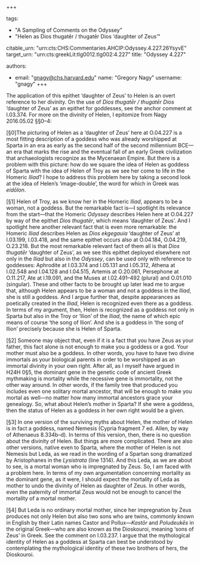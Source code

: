 +++

tags:
- "A Sampling of Comments on the Odyssey"
- "Helen as Dios thugatēr / thugatēr Dios ‘daughter of Zeus’"

citable_urn: "urn:cts:CHS:Commentaries.AHCIP:Odyssey.4.227.26YsyvE"
target_urn: "urn:cts:greekLit:tlg0012.tlg002:4.227"
title: "Odyssey 4.227"

authors:
- email: "gnagy@chs.harvard.edu"
  name: "Gregory Nagy"
  username: "gnagy"
+++

<p>The application of this epithet ‘daughter of Zeus’ to Helen is an overt reference to her divinity. On the use of <em>Dios thugatēr / thugatēr Dios</em> ‘daughter of Zeus’ as an epithet for goddesses, see the anchor comment at I.03.374. For more on the divinity of Helen, I epitomize from Nagy 2016.05.02 §§0–4: </p><p>[§0]The picturing of Helen as a ‘daughter of Zeus’ here at O.04.227 is a most fitting description of a goddess who was already worshipped at Sparta in an era as early as the second half of the second millennium BCE—an era that marks the rise and the eventual fall of an early Greek civilization that archaeologists recognize as the Mycenaean Empire. But there is a problem with this picture: how do we square the idea of Helen as goddess of Sparta with the idea of Helen of Troy as we see her come to life in the Homeric <em>Iliad</em>? I hope to address this problem here by taking a second look at the idea of Helen’s ‘image-double’, the word for which in Greek was <em>eidōlon</em>. </p><p>[§1] Helen of Troy, as we know her in the Homeric <em>Iliad</em>, appears to be a woman, not a goddess. But the remarkable fact is—I spotlight its relevance from the start—that the Homeric <em>Odyssey</em> describes Helen here at O.04.227 by way of the epithet <em>Dios thugatēr</em>, which means ‘daughter of Zeus’. And I spotlight here another relevant fact that is even more remarkable: the Homeric <em>Iliad</em> describes Helen as <em>Dios ekgegauia</em> ‘daughter of Zeus’ at I.03.199, I.03.418, and the same epithet occurs also at O.04.184, O.04.219, O.23.218. But the most remarkable relevant fact of them all is that <em>Dios thugatēr</em> ‘daughter of Zeus’, as we see this epithet deployed elsewhere not only in the <em>Iliad</em> but also in the <em>Odyssey</em>, can be used only with reference to goddesses: Aphrodite at I.03.374 and I.05.131 and I.05.312, Athena at I.02.548 and I.04.128 and I.04.515, Artemis at O.20.061, Persephone at O.11.217, Ate at I.19.091, and the Muses at I.02.491–492 (plural) and O.01.010 (singular). These and other facts to be brought up later lead me to argue that, although Helen appears to be a woman and not a goddess in the <em>Iliad</em>, she is still a goddess. And I argue further that, despite appearances as poetically created in the <em>Iliad</em>, Helen is recognized even there as a goddess. In terms of my argument, then, Helen is recognized as a goddess not only in Sparta but also in the Troy or ‘Ilion’ of the <em>Iliad</em>, the name of which epic means of course ‘the song of Ilion’. And she is a goddess in ‘the song of Ilion’ precisely because she is Helen of Sparta.</p><p>[§2] Someone may object that, even if it is a fact that you have Zeus as your father, this fact alone is not enough to make you a goddess or a god. Your mother must also be a goddess. In other words, you have to have two divine immortals as your biological parents in order to be worshipped as an immortal divinity in your own right. After all, as I myself have argued in H24H 0§5, the dominant gene in the genetic code of ancient Greek mythmaking is mortality while the recessive gene is immortality, not the other way around. In other words, if the family tree that produced you includes even one solitary mortal ancestor, that will be enough to make you mortal as well—no matter how many immortal ancestors grace your genealogy. So, what about Helen’s mother in Sparta? If she were a goddess, then the status of Helen as a goddess in her own right would be a given.</p><p>[§3] In one version of the surviving myths about Helen, the mother of Helen is in fact a goddess, named Nemesis (Cypria fragment 7 ed. Allen, by way of Athenaeus 8.334b–d). In terms of this version, then, there is no question about the divinity of Helen. But things are more complicated. There are also other versions, native even to Sparta, where the mother of Helen is not Nemesis but Leda, as we read in the wording of a Spartan song dramatized by Aristophanes in the <em>Lysistrata</em> (line 1314). And this Leda, as we are about to see, is a mortal woman who is impregnated by Zeus. So, I am faced with a problem here. In terms of my own argumentation concerning mortality as the dominant gene, as it were, I should expect the mortality of Leda as mother to undo the divinity of Helen as daughter of Zeus. In other words, even the paternity of immortal Zeus would not be enough to cancel the mortality of a mortal mother.</p><p>[§4] But Leda is no ordinary mortal mother, since her impregnation by Zeus produces not only Helen but also two sons who are twins, commonly known in English by their Latin names Castor and Pollux—<em>Kastōr</em> and <em>Poludeukēs</em> in the original Greek—who are also known as the Dioskouroi, meaning ‘sons of Zeus’ in Greek. See the comment on I.03.237. I argue that the mythological identity of Helen as a goddess at Sparta can best be understood by contemplating the mythological identity of these two brothers of hers, the Dioskouroi. </p>